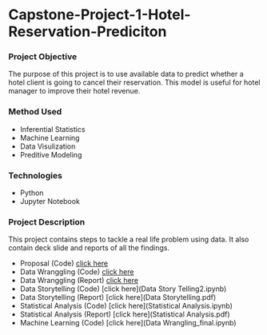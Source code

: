 # Capstone-Project-1-Hotel-Reservation-Prediciton
### Project Objective
The purpose of this project is to use available data to predict whether a hotel client is going to cancel their reservation. This model is useful for hotel manager to improve their hotel revenue.
### Method Used
* Inferential Statistics
* Machine Learning 
* Data Visulization 
* Preditive Modeling
### Technologies 
* Python 
* Jupyter Notebook
### Project Description 
This project contains steps to tackle a real life problem using data. It also contain deck slide and reports of all the findings.
* Proposal (Code) [click here](Capstone_1_Proposal.pdf)
* Data Wranggling (Code) [click here](https://github.com/Hantao-Lin/Capstone-Project-1-Hotel-Reservation-Prediciton/blob/master/Data%20Wrangling_final.ipynb)
* Data Wranggling (Report) [click here](Data_Wrangling.pdf)
* Data Storytelling (Code) [click here](Data Story Telling2.ipynb)
* Data Storytelling (Report) [click here](Data Storytelling.pdf)
* Statistical Analysis (Code) [click here](Statistical Analysis.ipynb)
* Statistical Analysis (Report) [click here](Statistical Analysis.pdf)
* Machine Learning (Code) [click here](Data Wrangling_final.ipynb) 
